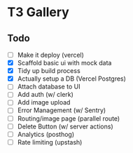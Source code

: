 # T3 Gallery

## Todo
- [ ] Make it deploy (vercel)
- [x] Scaffold basic ui with mock data
- [x] Tidy up build process
- [x] Actually setup a DB (Vercel Postgres)
- [ ] Attach database to UI
- [ ] Add auth (w/ clerk)
- [ ] Add image upload
- [ ] Error Management (w/ Sentry)
- [ ] Routing/image page (parallel route)
- [ ] Delete Button (w/ server actions)
- [ ] Analytics (posthog)
- [ ] Rate limiting (upstash)